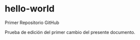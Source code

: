 # hello-world
Primer Repositorio GitHub

Prueba de edición del primer cambio del presente documento.
